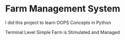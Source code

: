 # Farm Management System

I did this project to learn OOPS Concepts in Python

Terminal Level Simple Farm is Stimulated and Managed

